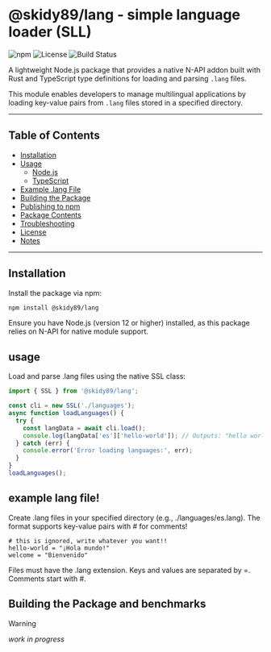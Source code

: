 # @skidy89/lang - simple language loader (SLL)

![npm](https://img.shields.io/npm/v/@skidy89/lang) ![License](https://img.shields.io/npm/l/@skidy89/lang) ![Build Status](https://img.shields.io/badge/build-passing-brightgreen)

A lightweight Node.js package that provides a native N-API addon built with Rust and TypeScript type definitions for loading and parsing `.lang` files.

This module enables developers to manage multilingual applications by loading key-value pairs from `.lang` files stored in a specified directory.

---

## Table of Contents

- [Installation](#installation)
- [Usage](#usage)
  - [Node.js](#nodejs)
  - [TypeScript](#typescript)
- [Example .lang File](#example-lang-file)
- [Building the Package](#building-the-package)
- [Publishing to npm](#publishing-to-npm)
- [Package Contents](#package-contents)
- [Troubleshooting](#troubleshooting)
- [License](#license)
- [Notes](#notes)

---

## Installation

Install the package via npm:

```bash
npm install @skidy89/lang
```

Ensure you have Node.js (version 12 or higher) installed, as this package relies on N-API for native module support.

## usage
Load and parse .lang files using the native SSL class:
```typescript
import { SSL } from '@skidy89/lang';

const cli = new SSL('./languages');
async function loadLanguages() {
  try {
    const langData = await cli.load();
    console.log(langData['es']['hello-world']); // Outputs: "hello world!!"
  } catch (err) {
    console.error('Error loading languages:', err);
  }
}
loadLanguages();
```

## example lang file! 
Create .lang files in your specified directory (e.g., ./languages/es.lang). The format supports key-value pairs with # for comments!
```lang
# this is ignored, write whatever you want!!
hello-world = "¡Hola mundo!"
welcome = "Bienvenido"
```
Files must have the .lang extension.
Keys and values are separated by =.
Comments start with #.

## Building the Package and benchmarks
> [!WARNING]
> *work in progress*
